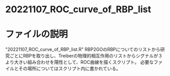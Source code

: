 # 20221107_ROC_curve_of_RBP_list

# ファイルの説明

"20221107_ROC_curve_of_RBP_list.R"
RBP2GOのRBPについてのリストから研究ごとにRBPを取り出し、Treiberの物理的相互作用のリストからシグナルが３より大きい組み合わせを陽性として、ROC曲線を描くスクリプト。
必要なファイルとその場所についてはスクリプト内に書かれている。
